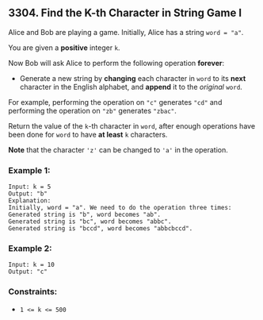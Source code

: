 ## 3304. Find the K-th Character in String Game I

Alice and Bob are playing a game. Initially, Alice has a string ```word = "a"```.

You are given a **positive** integer ```k```.

Now Bob will ask Alice to perform the following operation **forever**:

* Generate a new string by **changing** each character in ```word``` to its **next** character in the English alphabet, and **append** it to the *original* ```word```.

For example, performing the operation on ```"c"``` generates ```"cd"``` and performing the operation on ```"zb"``` generates ```"zbac"```.

Return the value of the ```k```-th character in ```word```, after enough operations have been done for ```word``` to have **at least** ```k``` characters.

**Note** that the character ```'z'``` can be changed to ```'a'``` in the operation.


### Example 1:
```
Input: k = 5
Output: "b"
Explanation:
Initially, word = "a". We need to do the operation three times:
Generated string is "b", word becomes "ab".
Generated string is "bc", word becomes "abbc".
Generated string is "bccd", word becomes "abbcbccd".
```
### Example 2:
```
Input: k = 10
Output: "c"
```

### Constraints:

* ```1 <= k <= 500```